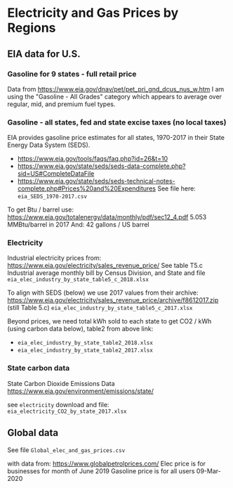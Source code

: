 # Electricity and Gas Prices by Regions

## EIA data for U.S.

### Gasoline for 9 states - full retail price
Data from https://www.eia.gov/dnav/pet/pet_pri_gnd_dcus_nus_w.htm
I am using the "Gasoline - All Grades" category which appears to average over regular, mid, and premium fuel types.

### Gasoline - all states, fed and state excise taxes (no local taxes)
EIA provides gasoline price estimates for all states, 1970-2017 in their State Energy Data System (SEDS).
 * https://www.eia.gov/tools/faqs/faq.php?id=26&t=10
 * https://www.eia.gov/state/seds/seds-data-complete.php?sid=US#CompleteDataFile
 * https://www.eia.gov/state/seds/seds-technical-notes-complete.php#Prices%20and%20Expenditures
See file here: `eia_SEDS_1970-2017.csv`

To get Btu / barrel use: https://www.eia.gov/totalenergy/data/monthly/pdf/sec12_4.pdf
5.053 MMBtu/barrel in 2017
And: 42 gallons / US barrel

### Electricity
Industrial electricity prices from: https://www.eia.gov/electricity/sales_revenue_price/
See table T5.c 	Industrial average monthly bill by Census Division, and State and file `eia_elec_industry_by_state_table5_c_2018.xlsx`

To align with SEDS (below) we use 2017 values from their archive: https://www.eia.gov/electricity/sales_revenue_price/archive/f8612017.zip (still Table 5.c)
`eia_elec_industry_by_state_table5_c_2017.xlsx`

Beyond prices, we need total kWh sold to each state to get CO2 / kWh (using carbon data below), table2 from above link:
 * `eia_elec_industry_by_state_table2_2018.xlsx`
 * `eia_elec_industry_by_state_table2_2017.xlsx`

### State carbon data

State Carbon Dioxide Emissions Data
https://www.eia.gov/environment/emissions/state/

see `electricity` download and file: `eia_electricity_CO2_by_state_2017.xlsx`



## Global data

See file `Global_elec_and_gas_prices.csv`

with data from: https://www.globalpetrolprices.com/
Elec price is for businesses for month of June 2019
Gasoline price is for all users 09-Mar-2020
